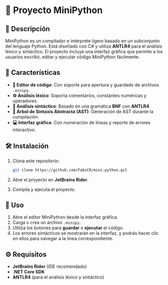 # 🚀 Proyecto MiniPython

## 📖 Descripción

MiniPython es un compilador e intérprete ligero basado en un subconjunto del lenguaje Python. Está diseñado con C# y utiliza **ANTLR4** para el análisis léxico y sintáctico. 
El proyecto incluye una interfaz gráfica que permite a los usuarios escribir, editar y ejecutar código MiniPython fácilmente.

## 🔧 Características

- **📝 Editor de código**: Con soporte para apertura y guardado de archivos `.minipy`.
- **⚙️ Análisis léxico**: Soporta comentarios, constantes numéricas y operadores.
- **🧩 Análisis sintáctico**: Basado en una gramática **BNF** con **ANTLR4**.
- **🌳 Árbol de Sintaxis Abstracta (AST)**: Generación de AST durante la compilación.
- **💻 Interfaz gráfica**: Con numeración de líneas y reporte de errores interactivo.

## 🛠️ Instalación

1. Clona este repositorio:
   ```bash
   git clone https://github.com/FabsCR/mini-python.git
   ```

2. Abre el proyecto en **JetBrains Rider**.

3. Compila y ejecuta el proyecto.

## 🚀 Uso

1. Abre el editor MiniPython desde la interfaz gráfica.
2. Carga o crea un archivo `.minipy`.
3. Utiliza los botones para **guardar** o **ejecutar** el código.
4. Los errores sintácticos se mostrarán en la interfaz, y podrás hacer clic en ellos para navegar a la línea correspondiente.

## ⚙️ Requisitos

- **JetBrains Rider** (IDE recomendado)
- **.NET Core SDK**
- **ANTLR4** (para el análisis léxico y sintáctico)
